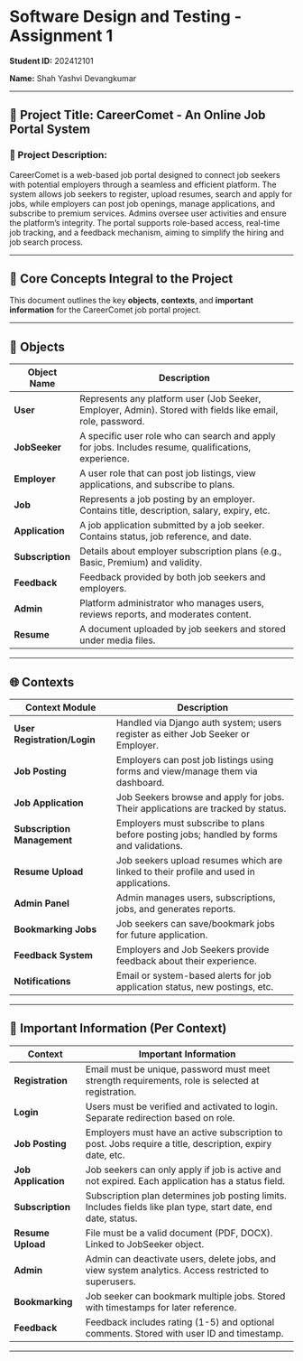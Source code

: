 # Software Design and Testing - Assignment 1

**Student ID:** 202412101

**Name:** Shah Yashvi Devangkumar  

---

## 📘 Project Title: CareerComet - An Online Job Portal System

### 🔎 Project Description:
CareerComet is a web-based job portal designed to connect job seekers with potential employers through a seamless and efficient platform. The system allows job seekers to register, upload resumes, search and apply for jobs, while employers can post job openings, manage applications, and subscribe to premium services. Admins oversee user activities and ensure the platform’s integrity. The portal supports role-based access, real-time job tracking, and a feedback mechanism, aiming to simplify the hiring and job search process.

---

## 🔧 Core Concepts Integral to the Project

This document outlines the key **objects**, **contexts**, and **important information** for the CareerComet job portal project.

---

## 🧱 Objects 

| Object Name        | Description |
|--------------------|-------------|
| **User**           | Represents any platform user (Job Seeker, Employer, Admin). Stored with fields like email, role, password. |
| **JobSeeker**      | A specific user role who can search and apply for jobs. Includes resume, qualifications, experience. |
| **Employer**       | A user role that can post job listings, view applications, and subscribe to plans. |
| **Job**            | Represents a job posting by an employer. Contains title, description, salary, expiry, etc. |
| **Application**    | A job application submitted by a job seeker. Contains status, job reference, and date. |
| **Subscription**   | Details about employer subscription plans (e.g., Basic, Premium) and validity. |
| **Feedback**       | Feedback provided by both job seekers and employers. |
| **Admin**          | Platform administrator who manages users, reviews reports, and moderates content. |
| **Resume**         | A document uploaded by job seekers and stored under media files. |

---

## 🌐 Contexts 

| Context Module             | Description |
|----------------------------|-------------|
| **User Registration/Login**| Handled via Django auth system; users register as either Job Seeker or Employer. |
| **Job Posting**            | Employers can post job listings using forms and view/manage them via dashboard. |
| **Job Application**        | Job Seekers browse and apply for jobs. Their applications are tracked by status. |
| **Subscription Management**| Employers must subscribe to plans before posting jobs; handled by forms and validations. |
| **Resume Upload**          | Job seekers upload resumes which are linked to their profile and used in applications. |
| **Admin Panel**            | Admin manages users, subscriptions, jobs, and generates reports. |
| **Bookmarking Jobs**       | Job seekers can save/bookmark jobs for future application. |
| **Feedback System**        | Employers and Job Seekers provide feedback about their experience. |
| **Notifications**          | Email or system-based alerts for job application status, new postings, etc. |

---

## 📌 Important Information (Per Context)

| Context                | Important Information |
|------------------------|------------------------|
| **Registration**       | Email must be unique, password must meet strength requirements, role is selected at registration. |
| **Login**              | Users must be verified and activated to login. Separate redirection based on role. |
| **Job Posting**        | Employers must have an active subscription to post. Jobs require a title, description, expiry date, etc. |
| **Job Application**    | Job seekers can only apply if job is active and not expired. Each application has a status field. |
| **Subscription**       | Subscription plan determines job posting limits. Includes fields like plan type, start date, end date, status. |
| **Resume Upload**      | File must be a valid document (PDF, DOCX). Linked to JobSeeker object. |
| **Admin**              | Admin can deactivate users, delete jobs, and view system analytics. Access restricted to superusers. |
| **Bookmarking**        | Job seeker can bookmark multiple jobs. Stored with timestamps for later reference. |
| **Feedback**           | Feedback includes rating (1-5) and optional comments. Stored with user ID and timestamp. |

---
